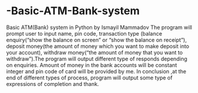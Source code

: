 # -Basic-ATM-Bank-system
Basic ATM(Bank) system in Python by Ismayil Mammadov
The program will prompt user to input name, pin code, transaction type (balance
enquiry(“show the balance on screen” or “show the balance on receipt”), deposit money(the
amount of money which you want to make deposit into your account), withdraw money(“the amount of money that you want to withdraw”).The program will output
different type of responds depending on enquiries. Amount of money in the bank accounts will
be constant integer and pin code of card will be provided by me. In conclusion ,at the end of
different types of process, program will output some type of expressions of completion and thank.

